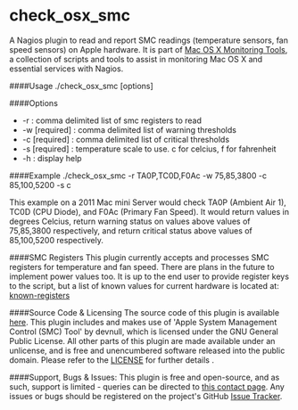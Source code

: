 check\_osx\_smc
=========================

A Nagios plugin to read and report SMC readings (temperature sensors, fan speed sensors) on Apple hardware. It is part of [Mac OS X Monitoring Tools](https://github.com/jedda/OSX-Monitoring-Tools), a collection of scripts and tools to assist in monitoring Mac OS X and essential services with Nagios.

####Usage
./check_osx_smc [options]

####Options
*	-r                      : comma delimited list of smc registers to read
*	-w  [required]          : comma delimited list of warning thresholds
*	-c  [required]          : comma delimited list of critical thresholds
*	-s [required]           : temperature scale to use. c for celcius, f for fahrenheit
*	-h                      : display help

####Example
./check_osx_smc -r TA0P,TC0D,F0Ac -w 75,85,3800 -c 85,100,5200 -s c

This example on a 2011 Mac mini Server would check TA0P (Ambient Air 1), TC0D (CPU Diode), and F0Ac (Primary Fan Speed). It would return values in degrees Celcius, return warning status on values above values of 75,85,3800 respectively, and return critical status above values of 85,100,5200 respectively.

####SMC Registers
This plugin currently accepts and processes SMC registers for temperature and fan speed. There are plans in the future to implement power values too. It is up to the end user to provide register keys to the script, but a list of known values for current hardware is located at: [known-registers](https://github.com/jedda/OSX-Monitoring-Tools/blob/master/check_osx_smc/known-registers.md)

####Source Code & Licensing
The source code of this plugin is available [here](https://github.com/jedda/OSX-Monitoring-Tools/blob/master/check_osx_smc/).
This plugin includes and makes use of 'Apple System Management Control (SMC) Tool' by devnull, which is licensed under the GNU General Public License. All other parts of this plugin are made available under an unlicense, and is free and unencumbered software released into the public domain. Please refer to the [LICENSE](https://github.com/jedda/OSX-Monitoring-Tools/blob/master/LICENSE) for further details .

####Support, Bugs & Issues:
This plugin is free and open-source, and as such, support is limited - queries can be directed to [this contact page](http://jedda.me/contact-jedda/). Any issues or bugs should be registered on the project's GitHub [Issue Tracker](https://github.com/jedda/OSX-Monitoring-Tools/issues).
